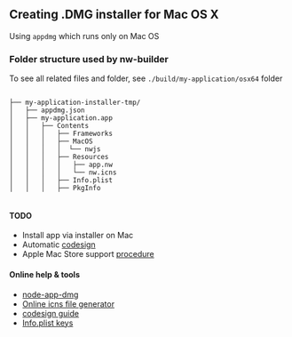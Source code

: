 ## Creating .DMG installer for Mac OS X


Using ```appdmg``` which runs only on Mac OS


### Folder structure used by nw-builder

To see all related files and folder, see ```./build/my-application/osx64``` folder

```

├── my-application-installer-tmp/
│   ├── appdmg.json
│   ├── my-application.app
│   │   ├── Contents
│   │   │   ├── Frameworks
│   │   │   ├── MacOS
│   │   │   │  └── nwjs
│   │   │   ├── Resources
│   │   │   │   ├── app.nw
│   │   │   │   └── nw.icns
│   │   │   ├── Info.plist
│   │   │   ├── PkgInfo


```


#### TODO
* Install app via installer on Mac
* Automatic [codesign](https://developer.apple.com/library/mac/documentation/Darwin/Reference/ManPages/man1/codesign.1.html)
* Apple Mac Store support [procedure](https://github.com/nwjs/nw.js/wiki/Mac-App-Store-(MAS)-Submission-Guideline)

#### Online help & tools
* [node-app-dmg](https://github.com/LinusU/node-appdmg)
* [Online icns file generator](https://iconverticons.com/online/)
* [codesign guide](http://blog.erickdransch.com/2012/02/signing-mac-builds/)
* [Info.plist keys](https://developer.apple.com/library/ios/documentation/General/Reference/InfoPlistKeyReference/Articles/CoreFoundationKeys.html)
